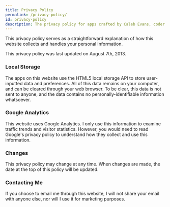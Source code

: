 ```yaml
---
title: Privacy Policy
permalink: /privacy-policy/
id: privacy-policy
description: The privacy policy for apps crafted by Caleb Evans, coder for Christ
---
```


This privacy policy serves as a straightforward explanation of how this website collects and handles your personal information.

This privacy policy was last updated on August 7th, 2013.

### Local Storage

The apps on this website use the HTML5 local storage API to store user-inputted data and preferences. All of this data remains on your computer, and can be cleared through your web browser. To be clear, this data is not sent to anyone, and the data contains no personally-identifiable information whatsoever.

### Google Analytics

This website uses Google Analytics. I only use this information to examine traffic trends and visitor statistics. However, you would need to read Google's privacy policy to understand how they collect and use this information.

### Changes

This privacy policy may change at any time. When changes are made, the date at the top of this policy will be updated.

### Contacting Me

If you choose to email me through this website, I will not share your email with anyone else, nor will I use it for marketing purposes.
